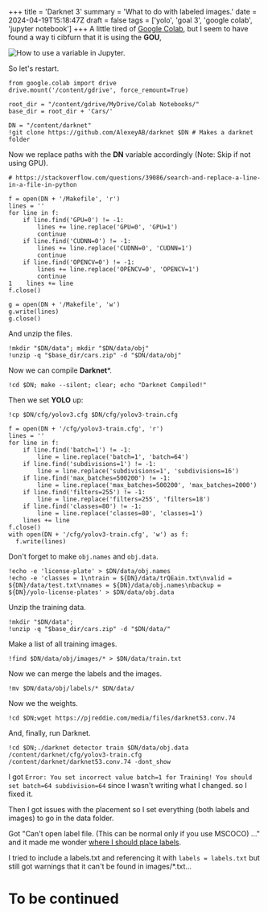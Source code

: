 +++
title = 'Darknet 3'
summary = 'What to do with labeled images.'
date = 2024-04-19T15:18:47Z
draft = false
tags = ['yolo', 'goal 3', 'google colab', 'jupyter notebook']
+++
A little tired of [Google Colab](), but I seem to have found a way ti cibfurn that it is using the **GOU**,

![How to use a variable in Jupyter.](variable.png)

So let's restart.

```
from google.colab import drive
drive.mount('/content/gdrive', force_remount=True)

root_dir = "/content/gdrive/MyDrive/Colab Notebooks/"
base_dir = root_dir + 'Cars/'

DN = "/content/darknet"
!git clone https://github.com/AlexeyAB/darknet $DN # Makes a darknet folder
```

Now we replace paths with the **DN** variable accordingly (Note: Skip if not using GPU).

```
# https://stackoverflow.com/questions/39086/search-and-replace-a-line-in-a-file-in-python

f = open(DN + '/Makefile', 'r')
lines = ''
for line in f:
    if line.find('GPU=0') != -1:
        lines += line.replace('GPU=0', 'GPU=1')
        continue
    if line.find('CUDNN=0') != -1:
        lines += line.replace('CUDNN=0', 'CUDNN=1')
        continue
    if line.find('OPENCV=0') != -1:
        lines += line.replace('OPENCV=0', 'OPENCV=1')
        continue
1    lines += line
f.close()

g = open(DN + '/Makefile', 'w')
g.write(lines)
g.close()
```

And unzip the files.

```
!mkdir "$DN/data"; mkdir "$DN/data/obj"
!unzip -q "$base_dir/cars.zip" -d "$DN/data/obj"
```

Now we can compile **Darknet***.

```
!cd $DN; make --silent; clear; echo "Darknet Compiled!"

```

Then we set **YOLO** up:

```
!cp $DN/cfg/yolov3.cfg $DN/cfg/yolov3-train.cfg

f = open(DN + '/cfg/yolov3-train.cfg', 'r')
lines = ''
for line in f:
    if line.find('batch=1') != -1:
        line = line.replace('batch=1', 'batch=64')
    if line.find('subdivisions=1') != -1:
        line = line.replace('subdivisions=1', 'subdivisions=16')
    if line.find('max_batches=500200') != -1:
        line = line.replace('max_batches=500200', 'max_batches=2000')
    if line.find('filters=255') != -1:
        line = line.replace('filters=255', 'filters=18')
    if line.find('classes=80') != -1:
        line = line.replace('classes=80', 'classes=1')
    lines += line
f.close()
with open(DN + '/cfg/yolov3-train.cfg', 'w') as f:
  f.write(lines)
```

Don't forget to make `obj.names` and `obj.data`.

```
!echo -e 'license-plate' > $DN/data/obj.names
!echo -e 'classes = 1\ntrain = ${DN}/data/trQEain.txt\nvalid = ${DN}/data/test.txt\nnames = ${DN}/data/obj.names\nbackup = ${DN}/yolo-license-plates' > $DN/data/obj.data
```

Unzip the training data.

```
!mkdir "$DN/data";
!unzip -q "$base_dir/cars.zip" -d "$DN/data/"
```

Make a list of all training images.

```
!find $DN/data/obj/images/* > $DN/data/train.txt
```

Now we can merge the labels and the images.

```
!mv $DN/data/obj/labels/* $DN/data/
```

Now we the weights.

```
!cd $DN;wget https://pjreddie.com/media/files/darknet53.conv.74
```
And, finally, run Darknet.
```
!cd $DN;./darknet detector train $DN/data/obj.data /content/darknet/cfg/yolov3-train.cfg /content/darknet/darknet53.conv.74 -dont_show
```

I got `Error: You set incorrect value batch=1 for Training! You should set batch=64 subdivision=64` since I wasn't writing what I changed. so I fixed it.

Then I got issues with the placement so I set everything (both labels and images) to go in the data folder.

Got "Can't open label file. (This can be normal only if you use MSCOCO) ..." and it made me wonder [where I should place labels](https://stackoverflow.com/questions/66263909/cant-open-label-file-this-can-be-normal-only-if-you-use-mscoco-yolo).

I tried to include a labels.txt and referencing it with `labels = labels.txt` but still got warnings that it can't be found in images/*.txt...

# To be continued

